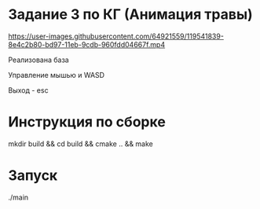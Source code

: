# Задание 3 по КГ (Анимация травы)

https://user-images.githubusercontent.com/64921559/119541839-8e4c2b80-bd97-11eb-9cdb-960fdd04667f.mp4


Реализована база

Управление мышью и WASD

Выход - esc

# Инструкция по сборке
mkdir build && cd build && cmake .. && make

# Запуск
./main



